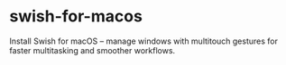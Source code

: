 # swish-for-macos
Install Swish for macOS – manage windows with multitouch gestures for faster multitasking and smoother workflows.  
